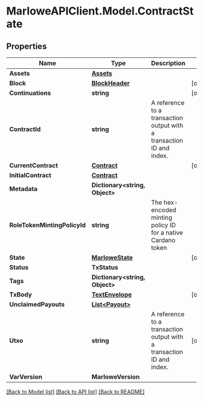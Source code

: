 # MarloweAPIClient.Model.ContractState

## Properties

Name | Type | Description | Notes
------------ | ------------- | ------------- | -------------
**Assets** | [**Assets**](Assets.md) |  | 
**Block** | [**BlockHeader**](BlockHeader.md) |  | [optional] 
**Continuations** | **string** |  | [optional] 
**ContractId** | **string** | A reference to a transaction output with a transaction ID and index. | 
**CurrentContract** | [**Contract**](Contract.md) |  | [optional] 
**InitialContract** | [**Contract**](Contract.md) |  | 
**Metadata** | **Dictionary&lt;string, Object&gt;** |  | 
**RoleTokenMintingPolicyId** | **string** | The hex-encoded minting policy ID for a native Cardano token | 
**State** | [**MarloweState**](MarloweState.md) |  | [optional] 
**Status** | **TxStatus** |  | 
**Tags** | **Dictionary&lt;string, Object&gt;** |  | 
**TxBody** | [**TextEnvelope**](TextEnvelope.md) |  | [optional] 
**UnclaimedPayouts** | [**List&lt;Payout&gt;**](Payout.md) |  | 
**Utxo** | **string** | A reference to a transaction output with a transaction ID and index. | [optional] 
**VarVersion** | **MarloweVersion** |  | 

[[Back to Model list]](../README.md#documentation-for-models) [[Back to API list]](../README.md#documentation-for-api-endpoints) [[Back to README]](../README.md)


